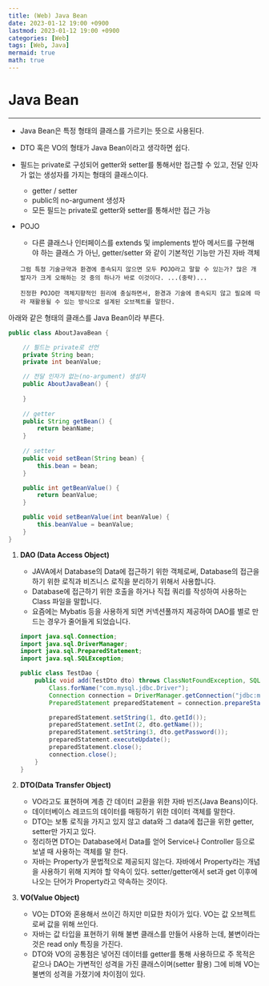 ```yaml
---
title: (Web) Java Bean
date: 2023-01-12 19:00 +0900
lastmod: 2023-01-12 19:00 +0900
categories: [Web]
tags: [Web, Java]
mermaid: true
math: true
---
```


# Java Bean
---

- Java Bean은 특정 형태의 클래스를 가르키는 뜻으로 사용된다.
- DTO 혹은 VO의 형태가 Java Bean이라고 생각하면 쉽다.
- 필드는 private로 구성되어 getter와 setter를 통해서만 접근할 수 있고, 전달 인자가 없는 생성자를 가지는 형태의 클래스이다.
    - getter / setter
    - public의 no-argument 생성자
    - 모든 필드는 private로 getter와 setter를 통해서만 접근 가능
- POJO
    - 다른 클래스나 인터페이스를 extends 및 implements 받아 메서드를 구현해야 하는 클래스
    가 아닌, getter/setter 와 같이 기본적인 기능만 가진 자바 객체
    
    ```
    그럼 특정 기술규약과 환경에 종속되지 않으면 모두 POJO라고 말할 수 있는가? 많은 개발자가 크게 오해하는 것 중의 하나가 바로 이것이다. ...(중략)...
    
    진정한 POJO란 객체지향적인 원리에 충실하면서, 환경과 기술에 종속되지 않고 필요에 따라 재활용될 수 있는 방식으로 설계된 오브젝트를 말한다.
    ```
    

아래와 같은 형태의 클래스를 Java Bean이라 부른다.

```java
public class AboutJavaBean {

	// 필드는 private로 선언
    private String bean;
    private int beanValue;

	// 전달 인자가 없는(no-argument) 생성자
    public AboutJavaBean() {
    
    }
		
	// getter
    public String getBean() {
        return beanName;
    }
    
	// setter
    public void setBean(String bean) {
        this.bean = bean;
    }

    public int getBeanValue() {
        return beanValue;
    }

    public void setBeanValue(int beanValue) {
        this.beanValue = beanValue;
    }
}
```

1. **DAO (Data Access Object)**
    - JAVA에서 Database의 Data에 접근하기 위한 객체로써, Database의 접근을 하기 위한 로직과 비즈니스 로직을 분리하기 위해서 사용합니다.
    - Database에 접근하기 위한 호출을 하거나 직접 쿼리를 작성하여 사용하는 Class 파일을 말합니다.
    - 요즘에는 Mybatis 등을 사용하게 되면 커넥션풀까지 제공하여 DAO를 별로 만드는 경우가 줄어들게 되었습니다.
    
    ```java
    import java.sql.Connection; 
    import java.sql.DriverManager; 
    import java.sql.PreparedStatement; 
    import java.sql.SQLException; 
    
    public class TestDao { 
    	public void add(TestDto dto) throws ClassNotFoundException, SQLException { 
    		Class.forName("com.mysql.jdbc.Driver"); 
    		Connection connection = DriverManager.getConnection("jdbc:mysql://localhost/test", "root", "root"); 
    		PreparedStatement preparedStatement = connection.prepareStatement("insert into users(id,name,password) value(?,?,?)"); 
    
    		preparedStatement.setString(1, dto.getId()); 
    		preparedStatement.setInt(2, dto.getName()); 
    		preparedStatement.setString(3, dto.getPassword()); 
    		preparedStatement.executeUpdate(); 
    		preparedStatement.close(); 
    		connection.close(); 
    	} 
    }
    ```

2. **DTO(Data Transfer Object)** 
    - VO라고도 표현하며 계층 간 데이터 교환을 위한 자바 빈즈(Java Beans)이다.
    - 데이터베이스 레코드의 데이터를 매핑하기 위한 데이터 객체를 말한다.
    - DTO는 보통 로직을 가지고 있지 않고 data와 그 data에 접근을 위한 getter, setter만 가지고 있다.
    - 정리하면 DTO는 Database에서 Data를 얻어 Service나 Controller 등으로 보낼 때 사용하는 객체를 말 한다.
    - 자바는 Property가 문법적으로 제공되지 않는다. 자바에서 Property라는 개념을 사용하기 위해 지켜야 할 약속이 있다. setter/getter에서 set과 get 이후에 나오는 단어가 Property라고 약속하는 것이다.

3. **VO(Value Object)** 
    - VO는 DTO와 혼용해서 쓰이긴 하지만 미묘한 차이가 있다. VO는 값 오브젝트로써 값을 위해 쓰인다.
    - 자바는 값 타입을 표현하기 위해 불변 클래스를 만들어 사용하 는데, 불변이라는 것은 read only 특징을 가진다.
    - DTO와 VO의 공통점은 넣어진 데이터를 getter를 통해 사용하므로 주 목적은 같으나 DAO는 가변적인 성격을 가진 클래스이며(setter 활용) 그에 비해 VO는 불변의 성격을 가졌기에 차이점이 있다.